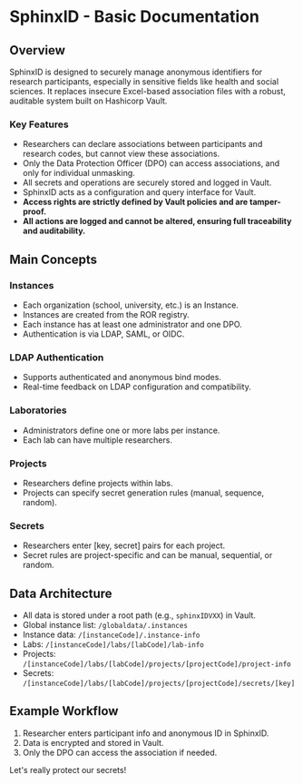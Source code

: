 # SphinxID - Basic Documentation

## Overview

SphinxID is designed to securely manage anonymous identifiers for research participants, especially in sensitive fields like health and social sciences. It replaces insecure Excel-based association files with a robust, auditable system built on Hashicorp Vault.

### Key Features

- Researchers can declare associations between participants and research codes, but cannot view these associations.
- Only the Data Protection Officer (DPO) can access associations, and only for individual unmasking.
- All secrets and operations are securely stored and logged in Vault.
- SphinxID acts as a configuration and query interface for Vault.
- **Access rights are strictly defined by Vault policies and are tamper-proof.**
- **All actions are logged and cannot be altered, ensuring full traceability and auditability.**

## Main Concepts

### Instances

- Each organization (school, university, etc.) is an Instance.
- Instances are created from the ROR registry.
- Each instance has at least one administrator and one DPO.
- Authentication is via LDAP, SAML, or OIDC.

### LDAP Authentication

- Supports authenticated and anonymous bind modes.
- Real-time feedback on LDAP configuration and compatibility.

### Laboratories

- Administrators define one or more labs per instance.
- Each lab can have multiple researchers.

### Projects

- Researchers define projects within labs.
- Projects can specify secret generation rules (manual, sequence, random).

### Secrets

- Researchers enter [key, secret] pairs for each project.
- Secret rules are project-specific and can be manual, sequential, or random.

## Data Architecture

- All data is stored under a root path (e.g., `sphinxIDVXX`) in Vault.
- Global instance list: `/globaldata/.instances`
- Instance data: `/[instanceCode]/.instance-info`
- Labs: `/[instanceCode]/labs/[labCode]/lab-info`
- Projects: `/[instanceCode]/labs/[labCode]/projects/[projectCode]/project-info`
- Secrets: `/[instanceCode]/labs/[labCode]/projects/[projectCode]/secrets/[key]`

## Example Workflow

1. Researcher enters participant info and anonymous ID in SphinxID.
2. Data is encrypted and stored in Vault.
3. Only the DPO can access the association if needed.

Let's really protect our secrets!